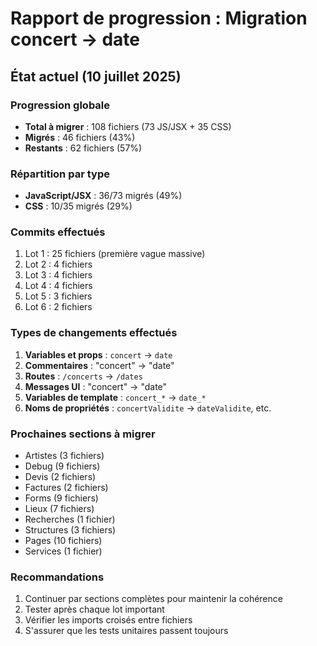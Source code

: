 # Rapport de progression : Migration concert → date

## État actuel (10 juillet 2025)

### Progression globale
- **Total à migrer** : 108 fichiers (73 JS/JSX + 35 CSS)
- **Migrés** : 46 fichiers (43%)
- **Restants** : 62 fichiers (57%)

### Répartition par type
- **JavaScript/JSX** : 36/73 migrés (49%)
- **CSS** : 10/35 migrés (29%)

### Commits effectués
1. Lot 1 : 25 fichiers (première vague massive)
2. Lot 2 : 4 fichiers
3. Lot 3 : 4 fichiers
4. Lot 4 : 4 fichiers
5. Lot 5 : 3 fichiers
6. Lot 6 : 2 fichiers

### Types de changements effectués
1. **Variables et props** : `concert` → `date`
2. **Commentaires** : "concert" → "date"
3. **Routes** : `/concerts` → `/dates`
4. **Messages UI** : "concert" → "date"
5. **Variables de template** : `concert_*` → `date_*`
6. **Noms de propriétés** : `concertValidite` → `dateValidite`, etc.

### Prochaines sections à migrer
- Artistes (3 fichiers)
- Debug (9 fichiers)
- Devis (2 fichiers)
- Factures (2 fichiers)
- Forms (9 fichiers)
- Lieux (7 fichiers)
- Recherches (1 fichier)
- Structures (3 fichiers)
- Pages (10 fichiers)
- Services (1 fichier)

### Recommandations
1. Continuer par sections complètes pour maintenir la cohérence
2. Tester après chaque lot important
3. Vérifier les imports croisés entre fichiers
4. S'assurer que les tests unitaires passent toujours